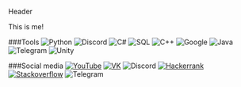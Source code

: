 Header

This is me!

###Tools
![Python](https://img.shields.io/badge/-Python-303030?style=for-the-badge&logo=python&logoColor=d5d914)
![Discord](https://img.shields.io/badge/-Discord-303030?style=for-the-badge&logo=discord&logoColor=6E85D3)
![C#](https://img.shields.io/badge/-C%23-303030?style=for-the-badge&logo=.net&logoColor=E138F1)
![SQL](https://img.shields.io/badge/-MSSQL-303030?style=for-the-badge&logo=sqlite&logoColor=D2D5DA)
![C++](https://img.shields.io/badge/-C%2b%2b-303030?style=for-the-badge&logo=C%2b%2b&logoColor=6295CB)
![Google](https://img.shields.io/badge/-GoogleAPI-303030?style=for-the-badge&logo=google&logoColor=E138F1)
![Java](https://img.shields.io/badge/-Java-303030?style=for-the-badge&logo=java&logoColor=F0931D)
![Telegram](https://img.shields.io/badge/-Telegram-303030?style=for-the-badge&logo=telegram&logoColor=1F9BDA)
![Unity](https://img.shields.io/badge/-Unity-303030?style=for-the-badge&logo=unity&logoColor=C8C8C8)

###Social media
[![YouTube](https://img.shields.io/badge/-Python-303030?style=for-the-badge&logo=python&logoColor=d5d914)](https://www.youtube.com/channel/UCzAB1nO4frSBSV5CYbeCzHQ)
[![VK](https://img.shields.io/badge/-VK-303030style=for-the-badge&logo=vkontakte&logoColor=6E85D3)](https://vk.com/amphibian_kuro)
![Discord](https://img.shields.io/badge/-DOSMOT%3f%239594-303030?style=for-the-badge&logo=discord&logoColor=6E85D3)
[![Hackerrank](https://img.shields.io/badge/-Hackerrank-303030?style=for-the-badge&logo=hackerrank&logoColor=D2D5DA)](https://www.hackerrank.com/TaggedSalamander)
[![Stackoverflow](https://img.shields.io/badge/-Stackoverflow-303030?style=for-the-badge&logo=stackoverflow&logoColor=E138F1)](https://stackoverflow.com/users/15281281/taggeddev)
![Telegram](https://img.shields.io/badge/-@KuroTheSalamander-303030?style=for-the-badge&logo=telegram&logoColor=1F9BDA)


<!--
**TaggedDev/TaggedDev** is a ✨ _special_ ✨ repository because its `README.md` (this file) appears on your GitHub profile.
5a00ad
Here are some ideas to get you started:

- 🔭 I’m currently working on ...
- 🌱 I’m currently learning ...
- 👯 I’m looking to collaborate on ...
- 🤔 I’m looking for help with ...
- 💬 Ask me about ...
- 📫 How to reach me: ...
- 😄 Pronouns: ...
- ⚡ Fun fact: ...
-->
